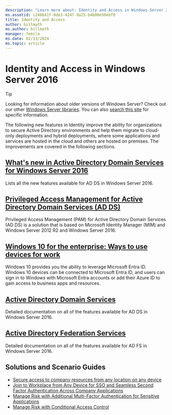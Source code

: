 ```yaml
---
description: "Learn more about: Identity and Access in Windows Server 2016"
ms.assetid: c248b41f-0de3-4247-9a25-b4b08e50ebf0
title: Identity and Access
author: billmath
ms.author: billmath
manager: femila
ms.date: 02/13/2024
ms.topic: article
---
```


# Identity and Access in Windows Server 2016

>[!TIP]
> Looking for information about older versions of Windows Server? Check out our other [Windows Server libraries](/previous-versions/windows/). You can also [search this site](/search/index?dataSource=previousVersions&search=Windows+Server) for specific information.

 The following new features in Identity improve the ability for organizations to secure Active Directory environments and help them migrate to cloud-only deployments and hybrid deployments, where some applications and services are hosted in the cloud and others are hosted on premises. The improvements are covered in the following sections.

## [What's new in Active Directory Domain Services for Windows Server 2016](whats-new-active-directory-domain-services.md)
Lists all the new features available for AD DS in Windows Server 2016.

## [Privileged Access Management for Active Directory Domain Services &#40;AD DS&#41;](/microsoft-identity-manager/pam/privileged-identity-management-for-active-directory-domain-services)
Privileged Access Management (PAM) for Active Directory Domain Services (AD DS) is a solution that is based on Microsoft Identity Manager (MIM) and Windows Server 2012 R2 and Windows Server 2016.

## [Windows 10 for the enterprise: Ways to use devices for work](/azure/active-directory/devices/overview)
Windows 10 provides you the ability to leverage Microsoft Entra ID. Windows 10 devices can be connected to Microsoft Entra ID, and users can sign in to Windows with Microsoft Entra accounts or add their Azure ID to gain access to business apps and resources.

## [Active Directory Domain Services](../identity/ad-ds/Active-Directory-Domain-Services.md)
Detailed documentation on all of the features available for AD DS in Windows Server 2016.

## [Active Directory Federation Services](Active-Directory-Federation-Services.md)
Detailed documentation on all of the features available for AD FS in Windows Server 2016.

## Solutions and Scenario Guides
* [Secure access to company resources from any location on any device](/previous-versions/windows/it-pro/solutions-guidance/dn550982(v=ws.11))
*  [Join to Workplace from Any Device for SSO and Seamless Second Factor Authentication Across Company Applications](./ad-fs/operations/join-to-workplace-from-any-device-for-sso-and-seamless-second-factor-authentication-across-company-applications.md)
* [Manage Risk with Additional Multi-Factor Authentication for Sensitive Applications](./ad-fs/operations/manage-risk-with-additional-multi-factor-authentication-for-sensitive-applications.md)
* [Manage Risk with Conditional Access Control](./ad-fs/operations/manage-risk-with-conditional-access-control.md)
